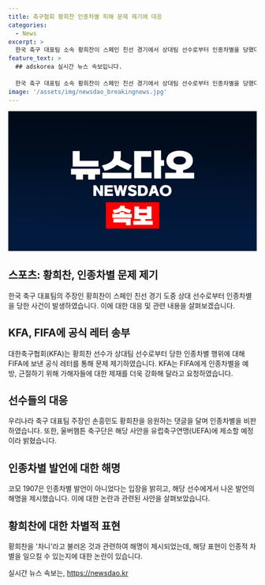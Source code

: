 ```yaml
---
title: 축구협회 황희찬 인종차별 피해 문제 제기에 대응 
categories:
  - News
excerpt: >
  한국 축구 대표팀 소속 황희찬이 스페인 친선 경기에서 상대팀 선수로부터 인종차별을 당했다는 주장에 대한 대한축구협회의 대응이 주목받고 있다. 이에 울버햄튼은 인종차별을 용납할 수 없다는 입장을 밝히며 UEFA에 해당 사안을 제소할 예정이라고 밝혔고, 손흥민도 황희찬을 응원하는 댓글을 달며 사태의 심각성을 나타냈다. 다만 코모 1907은 당시 발언이 인종차별이 아니라고 주장하고 있어 논란이 계속되고 있다.
feature_text: >
  ## adskorea 실시간 뉴스 속보입니다.

  한국 축구 대표팀 소속 황희찬이 스페인 친선 경기에서 상대팀 선수로부터 인종차별을 당했다는 주장에 대한 대한축구협회의 대응이 주목받고 있다. 이에 울버햄튼은 인종차별을 용납할 수 없다는 입장을 밝히며 UEFA에 해당 사안을 제소할 예정이라고 밝혔고, 손흥민도 황희찬을 응원하는 댓글을 달며 사태의 심각성을 나타냈다. 다만 코모 1907은 당시 발언이 인종차별이 아니라고 주장하고 있어 논란이 계속되고 있다.
image: '/assets/img/newsdao_breakingnews.jpg'
---
```


<p><img src="/assets/img/newsdao_breakingnews.jpg" alt="adskorea 속보" /></p>

<h2 data-ke-size="size26">스포츠: 황희찬, 인종차별 문제 제기</h2>

<p data-ke-size="size16">한국 축구 대표팀의 주장인 황희찬이 스페인 친선 경기 도중 상대 선수로부터 인종차별을 당한 사건이 발생하였습니다. 이에 대한 대응 및 관련 내용을 살펴보겠습니다.</p>

<h2 data-ke-size="size24">KFA, FIFA에 공식 레터 송부</h2>

<p data-ke-size="size16">대한축구협회(KFA)는 황희찬 선수가 상대팀 선수로부터 당한 인종차별 행위에 대해 FIFA에 보낸 공식 레터를 통해 문제 제기하였습니다. KFA는 FIFA에게 인종차별을 예방, 근절하기 위해 가해자들에 대한 제재를 더욱 강화해 달라고 요청하였습니다.</p>

<h2 data-ke-size="size24">선수들의 대응</h2>

<p data-ke-size="size16">우리나라 축구 대표팀 주장인 손흥민도 황희찬을 응원하는 댓글을 달며 인종차별을 비판하였습니다. 또한, 울버햄튼 축구단은 해당 사안을 유럽축구연맹(UEFA)에 제소할 예정이라 밝혔습니다.</p>

<h2 data-ke-size="size24">인종차별 발언에 대한 해명</h2>

<p data-ke-size="size16">코모 1907은 인종차별 발언이 아니었다는 입장을 밝히고, 해당 선수에게서 나온 발언의 해명을 제시했습니다. 이에 대한 논란과 관련된 사안을 살펴보았습니다.</p>

<h2 data-ke-size="size24">황희찬에 대한 차별적 표현</h2>

<p data-ke-size="size16">황희찬을 '차니'라고 불러온 것과 관련하여 해명이 제시되었는데, 해당 표현이 인종적 차별을 일으킬 수 있는지에 대한 논란이 있습니다.</p>
실시간 뉴스 속보는, <a href="https://newsdao.kr" rel="dofollow">https://newsdao.kr</a>


